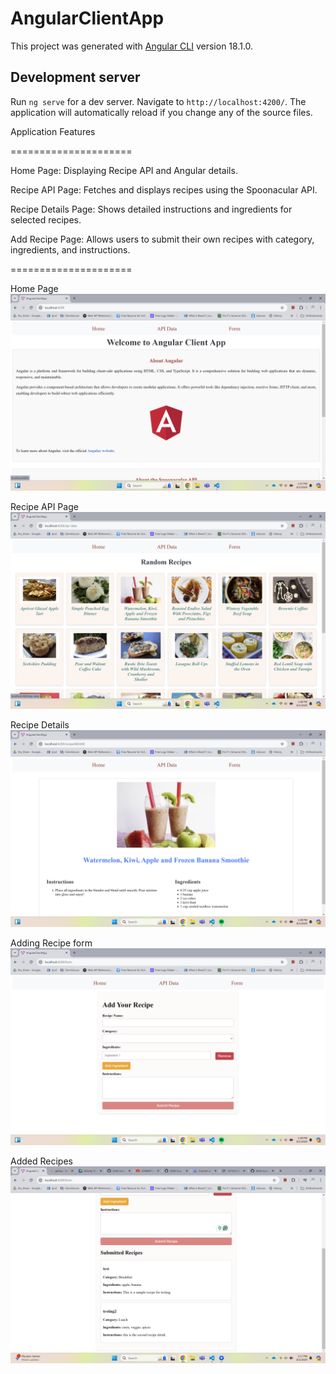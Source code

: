 # AngularClientApp

This project was generated with [Angular CLI](https://github.com/angular/angular-cli) version 18.1.0.

## Development server

Run `ng serve` for a dev server. Navigate to `http://localhost:4200/`. The application will automatically reload if you change any of the source files.

Application Features

=====================

Home Page: Displaying Recipe API and Angular details. 


Recipe API Page: Fetches and displays recipes using the Spoonacular API.


Recipe Details Page: Shows detailed instructions and ingredients for selected recipes.


Add Recipe Page: Allows users to submit their own recipes with category, ingredients, and instructions.

=====================

Home Page
![Home Page](image.png)

Recipe API Page
![Recipe API's Page](image-1.png)

Recipe Details
![Recipe Details Page](image-2.png)

Adding Recipe form
![Add Recipe Page](image-3.png)

Added Recipes
![Adding recipes using form](image-4.png)